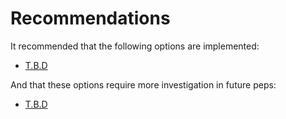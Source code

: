 Recommendations
===============
<!-- Contains recommendations, a selection of the options/the result of evaluation
     Replace the text below:
-->
It recommended that the following options are implemented:

* [T.B.D](heredoc.md)


And that these options require more investigation in future peps:

* [T.B.D](heredoc.md)
